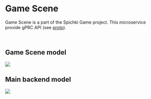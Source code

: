 # Game Scene

Game Scene is a part of the Spichki Game project.
This microservice provide gPRC API (see [proto](url)).


<br>

## Game Scene model
<img src="url">

## Main backend model
<img src="url">
